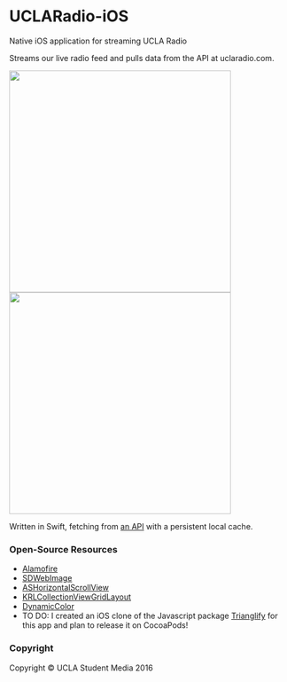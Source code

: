 # UCLARadio-iOS
Native iOS application for streaming UCLA Radio

Streams our live radio feed and pulls data from the API at uclaradio.com.

<img src="http://i.imgur.com/8crt3nr.png" width="400"> <img src="http://i.imgur.com/MvjNawd.png | width=100" width="400">

Written in Swift, fetching from [an API](https://github.com/uclaradio/uclaradio) with a persistent local cache.

### Open-Source Resources

* [Alamofire](https://github.com/Alamofire/Alamofire)
* [SDWebImage](https://github.com/rs/SDWebImage)
* [ASHorizontalScrollView](https://github.com/terenceLuffy/AppStoreStyleHorizontalScrollView)
* [KRLCollectionViewGridLayout](https://github.com/klundberg/KRLCollectionViewGridLayout)
* [DynamicColor](https://github.com/yannickl/DynamicColor)
* TO DO: I created an iOS clone of the Javascript package [Trianglify](http://qrohlf.com/trianglify/) for this app and plan to release it on CocoaPods!

### Copyright

Copyright © UCLA Student Media 2016
